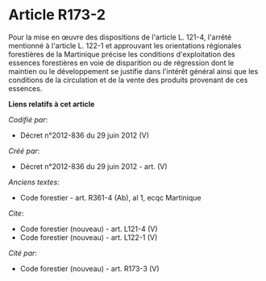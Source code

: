 # Article R173-2

Pour la mise en œuvre des dispositions de l'article L. 121-4, l'arrêté mentionné à l'article L. 122-1 et approuvant les
orientations régionales forestières de la Martinique précise les conditions d'exploitation des essences forestières en voie
de disparition ou de régression dont le maintien ou le développement se justifie dans l'intérêt général ainsi que les
conditions de la circulation et de la vente des produits provenant de ces essences.

**Liens relatifs à cet article**

_Codifié par_:

  - Décret n°2012-836 du 29 juin 2012 (V)

_Créé par_:

  - Décret n°2012-836 du 29 juin 2012 - art. (V)

_Anciens textes_:

  - Code forestier - art. R361-4 (Ab), al 1, ecqc Martinique

_Cite_:

  - Code forestier (nouveau) - art. L121-4 (V)
  - Code forestier (nouveau) - art. L122-1 (V)

_Cité par_:

  - Code forestier (nouveau) - art. R173-3 (V)
